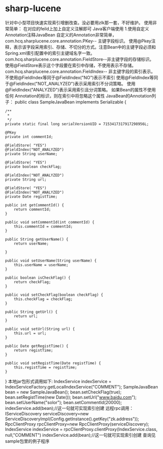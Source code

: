# sharp-lucene

针对中小型项目快速实现索引增删改查。没必要用zlk那一套，不好维护。
使用非常简单：
在对应的feild上加上自定义注解即可
Java客户端使用
1.使用自定义Annotation注释JavaBean
自定义的Annotation非常简单，
com.hcq.sharplucene.core.annotation.PKey-- 主键字段标识。
使用@Pkey注释，表示该字段采用索引、存储、不切分的方式。注意Bean中的主键字段必须和Spring.xml索引配置中的索引主键域名字一致。
com.hcq.sharplucene.core.annotation.FieldStore--非主键字段的存储标识。
使用@FieldStore表示这个字段要在索引中存储，不使用表示不存储。
com.hcq.sharplucene.core.annotation.FieldIndex-- 非主键字段的索引表示。
不使用@FieldIndex等同于@FieldIndex("NO")表示不索引
使用@FieldIndex等同于@FieldIndex("NOT_ANALYZED")表示采用索引不分词策略。
使用@FieldIndex("ANALYZED")表示采用索引且分词策略。
如果Bean的属性不使用任何 Annotation的标识，则在索引中将忽略这个属性
JavaBean的Annotation列子：
public class SampleJavaBean implements Serializable {

	/**
	 * 
	 */
	private static final long serialVersionUID = 7153417317917298956L;
	
	@PKey
	private int commentId;

	@FieldStore( "YES")
	@FieldIndex("NOT_ANALYZED")
	private String userName;

	@FieldStore( "YES")
	private boolean checkFlag;
	
	@FieldIndex("NOT_ANALYZED")
	private String url;
	
	@FieldStore( "YES")
	@FieldIndex("NOT_ANALYZED")
	private Date registTime;

	public int getCommentId() {
		return commentId;
	}

	public void setCommentId(int commentId) {
		this.commentId = commentId;
	}

	public String getUserName() {
		return userName;
		
	}

	public void setUserName(String userName) {
		this.userName = userName;
	}

	public boolean isCheckFlag() {
		return checkFlag;
	}

	public void setCheckFlag(boolean checkFlag) {
		this.checkFlag = checkFlag;
	}

	public String getUrl() {
		return url;
	}

	public void setUrl(String url) {
		this.url = url;
	}

	public Date getRegistTime() {
		return registTime;
	}

	public void setRegistTime(Date registTime) {
		this.registTime = registTime;
	}
	
}
本地jar包形式调用如下:
IndexService indexService = IndexServiceFactory.getLocalIndexService("COMMENT");
SampleJavaBean bean = new SampleJavaBean();
bean.setCheckFlag(true);
bean.setRegistTime(new Date());
bean.setUrl("www.baidu.com");
bean.setUserName("solor");
bean.setCommentId(20000);
indexService.add(bean);//这一句就可实现索引创建
远程rpc调用：
IServiceDiscovery serviceDiscovery=new ServiceDiscoveryImpl(Config.getInstance().getKey("zk.address"));
RpcClientProxy rpcClientProxy=new RpcClientProxy(serviceDiscovery);
IndexService indexService = rpcClientProxy.clientProxy(IndexService.class, null,"COMMENT")
indexService.add(bean);//这一句就可实现索引创建
查询见sample包里的例子程序
